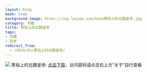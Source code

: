 ```yaml
---
layout: blog
book: true
background-image: https://img.locyoo.com/book黑毡上的北魏皇帝.jpg
category: 书籍
title: 黑毡上的北魏皇帝
tags:
- 书籍
- 历史
redirect_from:
  - /2024/03/黑毡上的北魏皇帝/
---
```

![](https://img.locyoo.com/book黑毡上的北魏皇帝.jpg)
黑毡上的北魏皇帝: <a name = "ref1" href="https://url18.ctfile.com/f/50983618-1457809466-c65680?p=3619">点击下载</a>，访问密码请点击右上方“关于”自行查看